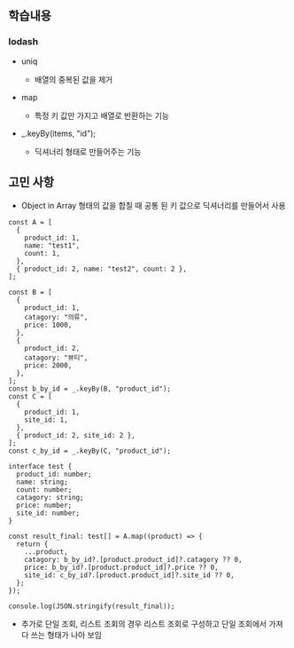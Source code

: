 ## 학습내용

### lodash

- uniq

  - 배열의 중복된 값을 제거

- map

  - 특정 키 값만 가지고 배열로 반환하는 기능

- \_.keyBy(items, "id");
  - 딕셔너리 형태로 만들어주는 기능

## 고민 사항
* Object in Array 형태의 값을 합칠 때 공통 된 키 값으로 딕셔너리를 만들어서 사용
```
const A = [
  {
    product_id: 1,
    name: "test1",
    count: 1,
  },
  { product_id: 2, name: "test2", count: 2 },
];

const B = [
  {
    product_id: 1,
    catagory: "의류",
    price: 1000,
  },
  {
    product_id: 2,
    catagory: "뷰티",
    price: 2000,
  },
];
const b_by_id = _.keyBy(B, "product_id");
const C = [
  {
    product_id: 1,
    site_id: 1,
  },
  { product_id: 2, site_id: 2 },
];
const c_by_id = _.keyBy(C, "product_id");

interface test {
  product_id: number;
  name: string;
  count: number;
  catagory: string;
  price: number;
  site_id: number;
}

const result_final: test[] = A.map((product) => {
  return {
    ...product,
    catagory: b_by_id?.[product.product_id]?.catagory ?? 0,
    price: b_by_id?.[product.product_id]?.price ?? 0,
    site_id: c_by_id?.[product.product_id]?.site_id ?? 0,
  };
});

console.log(JSON.stringify(result_final));

```

* 추가로 단일 조회, 리스트 조회의 경우 리스트 조회로 구성하고 단일 조회에서 가져다 쓰는 형태가 나아 보임